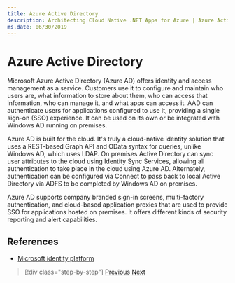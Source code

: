 ```yaml
---
title: Azure Active Directory
description: Architecting Cloud Native .NET Apps for Azure | Azure Active Directory
ms.date: 06/30/2019
---
```


# Azure Active Directory

Microsoft Azure Active Directory (Azure AD) offers identity and access management as a service. Customers use it to configure and maintain who users are, what information to store about them, who can access that information, who can manage it, and what apps can access it. AAD can authenticate users for applications configured to use it, providing a single sign-on (SSO) experience. It can be used on its own or be integrated with Windows AD running on premises.

Azure AD is built for the cloud. It's truly a cloud-native identity solution that uses a REST-based Graph API and OData syntax for queries, unlike Windows AD, which uses LDAP. On premises Active Directory can sync user attributes to the cloud using Identity Sync Services, allowing all authentication to take place in the cloud using Azure AD. Alternately, authentication can be configured via Connect to pass back to local Active Directory via ADFS to be completed by Windows AD on premises.

Azure AD supports company branded sign-in screens, multi-factory authentication, and cloud-based application proxies that are used to provide SSO for applications hosted on premises. It offers different kinds of security reporting and alert capabilities.

## References

- [Microsoft identity platform](/azure/active-directory/develop/)

>[!div class="step-by-step"]
>[Previous](authentication-authorization.md)
>[Next](identity-server.md)
